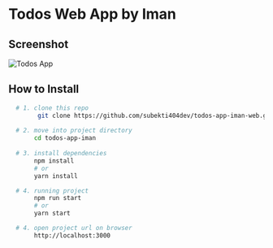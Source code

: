 # Todos Web App by Iman
## Screenshot

![Todos App](https://media.giphy.com/media/rfnEa22Z6Vt8Y7mmYx/giphy.gif)
## How to Install
```bash
  # 1. clone this repo
        git clone https://github.com/subekti404dev/todos-app-iman-web.git
  
  # 2. move into project directory
       cd todos-app-iman
  
  # 3. install dependencies
       npm install
       # or
       yarn install

  # 4. running project
       npm run start
       # or
       yarn start 

  # 4. open project url on browser
       http://localhost:3000
      
```
